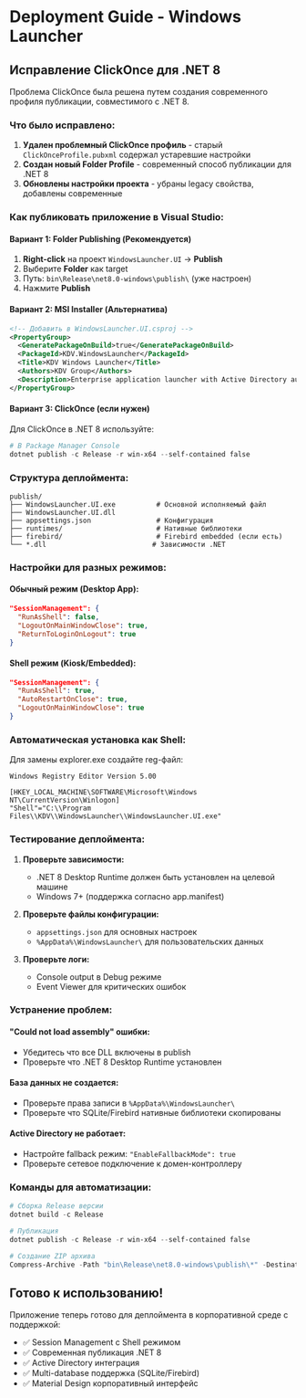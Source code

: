 # Deployment Guide - Windows Launcher

## Исправление ClickOnce для .NET 8

Проблема ClickOnce была решена путем создания современного профиля публикации, совместимого с .NET 8.

### Что было исправлено:

1. **Удален проблемный ClickOnce профиль** - старый `ClickOnceProfile.pubxml` содержал устаревшие настройки
2. **Создан новый Folder Profile** - современный способ публикации для .NET 8
3. **Обновлены настройки проекта** - убраны legacy свойства, добавлены современные

### Как публиковать приложение в Visual Studio:

#### Вариант 1: Folder Publishing (Рекомендуется)
1. **Right-click** на проект `WindowsLauncher.UI` → **Publish**
2. Выберите **Folder** как target
3. Путь: `bin\Release\net8.0-windows\publish\` (уже настроен)
4. Нажмите **Publish**

#### Вариант 2: MSI Installer (Альтернатива)
```xml
<!-- Добавить в WindowsLauncher.UI.csproj -->
<PropertyGroup>
  <GeneratePackageOnBuild>true</GeneratePackageOnBuild>
  <PackageId>KDV.WindowsLauncher</PackageId>
  <Title>KDV Windows Launcher</Title>
  <Authors>KDV Group</Authors>
  <Description>Enterprise application launcher with Active Directory authentication</Description>
</PropertyGroup>
```

#### Вариант 3: ClickOnce (если нужен)
Для ClickOnce в .NET 8 используйте:
```powershell
# В Package Manager Console
dotnet publish -c Release -r win-x64 --self-contained false
```

### Структура деплоймента:

```
publish/
├── WindowsLauncher.UI.exe          # Основной исполняемый файл
├── WindowsLauncher.UI.dll
├── appsettings.json                # Конфигурация
├── runtimes/                       # Нативные библиотеки
├── firebird/                       # Firebird embedded (если есть)
└── *.dll                          # Зависимости .NET
```

### Настройки для разных режимов:

#### Обычный режим (Desktop App):
```json
"SessionManagement": {
  "RunAsShell": false,
  "LogoutOnMainWindowClose": true,
  "ReturnToLoginOnLogout": true
}
```

#### Shell режим (Kiosk/Embedded):
```json
"SessionManagement": {
  "RunAsShell": true,
  "AutoRestartOnClose": true,
  "LogoutOnMainWindowClose": true
}
```

### Автоматическая установка как Shell:

Для замены explorer.exe создайте reg-файл:
```reg
Windows Registry Editor Version 5.00

[HKEY_LOCAL_MACHINE\SOFTWARE\Microsoft\Windows NT\CurrentVersion\Winlogon]
"Shell"="C:\\Program Files\\KDV\\WindowsLauncher\\WindowsLauncher.UI.exe"
```

### Тестирование деплоймента:

1. **Проверьте зависимости:**
   - .NET 8 Desktop Runtime должен быть установлен на целевой машине
   - Windows 7+ (поддержка согласно app.manifest)

2. **Проверьте файлы конфигурации:**
   - `appsettings.json` для основных настроек
   - `%AppData%\WindowsLauncher\` для пользовательских данных

3. **Проверьте логи:**
   - Console output в Debug режиме
   - Event Viewer для критических ошибок

### Устранение проблем:

#### "Could not load assembly" ошибки:
- Убедитесь что все DLL включены в publish
- Проверьте что .NET 8 Desktop Runtime установлен

#### База данных не создается:
- Проверьте права записи в `%AppData%\WindowsLauncher\`
- Проверьте что SQLite/Firebird нативные библиотеки скопированы

#### Active Directory не работает:
- Настройте fallback режим: `"EnableFallbackMode": true`
- Проверьте сетевое подключение к домен-контроллеру

### Команды для автоматизации:

```powershell
# Сборка Release версии
dotnet build -c Release

# Публикация
dotnet publish -c Release -r win-x64 --self-contained false

# Создание ZIP архива
Compress-Archive -Path "bin\Release\net8.0-windows\publish\*" -DestinationPath "WindowsLauncher-v1.0.zip"
```

## Готово к использованию!

Приложение теперь готово для деплоймента в корпоративной среде с поддержкой:
- ✅ Session Management с Shell режимом
- ✅ Современная публикация .NET 8
- ✅ Active Directory интеграция
- ✅ Multi-database поддержка (SQLite/Firebird)
- ✅ Material Design корпоративный интерфейс
